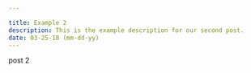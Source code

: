 ```yaml
---

title: Example 2
description: This is the example description for our second post.
date: 03-25-18 (mm-dd-yy)
---
```


post 2